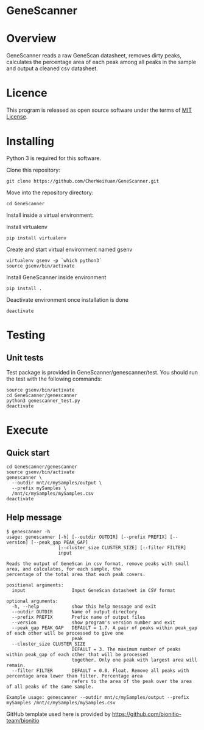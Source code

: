 # GeneScanner

# Overview 

GeneScanner reads a raw GeneScan datasheet, removes dirty peaks, calculates the percentage area of each peak among all peaks in the sample and output a cleaned csv datasheet.

# Licence

This program is released as open source software under the terms of [MIT License](https://raw.githubusercontent.com/bionitio-team/bionitio/master/LICENSE).

# Installing

Python 3 is required for this software.

Clone this repository: 
```
git clone https://github.com/CherWeiYuan/GeneScanner.git
```

Move into the repository directory:
```
cd GeneScanner
```

Install inside a virtual environment:

Install virtualenv 
```
pip install virtualenv
```

Create and start virtual environment named gsenv
```
virtualenv gsenv -p `which python3`
source gsenv/bin/activate
```

Install GeneScanner inside environment
```
pip install .
```

Deactivate environment once installation is done
```
deactivate
```

# Testing

## Unit tests

Test package is provided in GeneScanner/genescanner/test. You should run the test with the following commands:
```
source gsenv/bin/activate
cd GeneScanner/genescanner
python3 genescanner_test.py
deactivate
```

# Execute

## Quick start
```
cd GeneScanner/genescanner
source gsenv/bin/activate
genescanner \
  --outdir mnt/c/mySamples/output \
  --prefix mySamples \
  /mnt/c/mySamples/mySamples.csv
deactivate
```

## Help message
```
$ genescanner -h
usage: genescanner [-h] [--outdir OUTDIR] [--prefix PREFIX] [--version] [--peak_gap PEAK_GAP]
                   [--cluster_size CLUSTER_SIZE] [--filter FILTER]
                   input

Reads the output of GeneScan in csv format, remove peaks with small area, and calculates, for each sample, the
percentage of the total area that each peak covers.

positional arguments:
  input                 Input GeneScan datasheet in CSV format

optional arguments:
  -h, --help            show this help message and exit
  --outdir OUTDIR       Name of output directory
  --prefix PREFIX       Prefix name of output files
  --version             show program's version number and exit
  --peak_gap PEAK_GAP   DEFAULT = 1.7. A pair of peaks within peak_gap of each other will be processed to give one
                        peak
  --cluster_size CLUSTER_SIZE
                        DEFAULT = 3. The maximum number of peaks within peak_gap of each other that will be processed
                        together. Only one peak with largest area will remain.
  --filter FILTER       DEFAULT = 0.0. Float. Remove all peaks with percentage area lower than filter. Percentage area
                        refers to the area of the peak over the area of all peaks of the same sample.

Example usage: genescanner --outdir mnt/c/mySamples/output --prefix mySamples /mnt/c/mySamples/mySamples.csv
```

GitHub template used here is provided by https://github.com/bionitio-team/bionitio
